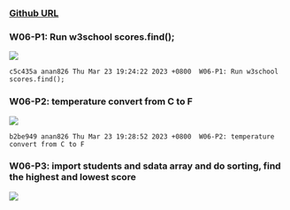 ### [Github URL](https://github.com/anan826/1112-1N-js-demo-211410658.git)

### W06-P1: Run w3school scores.find();

![](https://slyliryvslfzxeqslixp.supabase.co/storage/v1/object/public/demo-58/md_1N_img/w06-p1.png)

```
c5c435a anan826 Thu Mar 23 19:24:22 2023 +0800  W06-P1: Run w3school scores.find();
```

### W06-P2: temperature convert from C to F

![](https://slyliryvslfzxeqslixp.supabase.co/storage/v1/object/public/demo-58/md_1N_img/w06-p2.png)

```
b2be949 anan826 Thu Mar 23 19:28:52 2023 +0800  W06-P2: temperature convert from C to F
```

### W06-P3: import students and sdata array and do sorting, find the highest and lowest score

![](https://slyliryvslfzxeqslixp.supabase.co/storage/v1/object/public/demo-58/md_1N_img/w06-p3.png)

```

```
